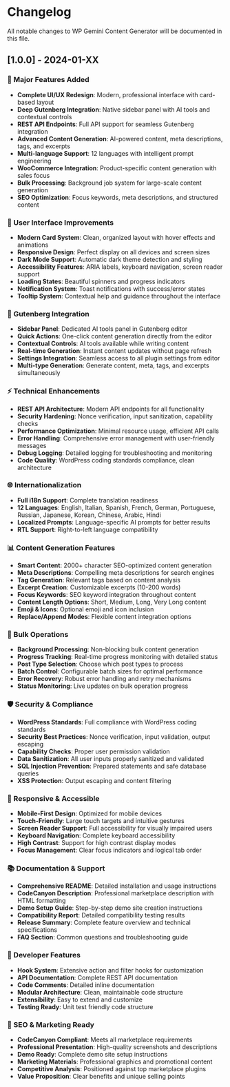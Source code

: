 # Changelog

All notable changes to WP Gemini Content Generator will be documented in this file.

## [1.0.0] - 2024-01-XX

### 🚀 Major Features Added
- **Complete UI/UX Redesign**: Modern, professional interface with card-based layout
- **Deep Gutenberg Integration**: Native sidebar panel with AI tools and contextual controls
- **REST API Endpoints**: Full API support for seamless Gutenberg integration
- **Advanced Content Generation**: AI-powered content, meta descriptions, tags, and excerpts
- **Multi-language Support**: 12 languages with intelligent prompt engineering
- **WooCommerce Integration**: Product-specific content generation with sales focus
- **Bulk Processing**: Background job system for large-scale content generation
- **SEO Optimization**: Focus keywords, meta descriptions, and structured content

### 🎨 User Interface Improvements
- **Modern Card System**: Clean, organized layout with hover effects and animations
- **Responsive Design**: Perfect display on all devices and screen sizes
- **Dark Mode Support**: Automatic dark theme detection and styling
- **Accessibility Features**: ARIA labels, keyboard navigation, screen reader support
- **Loading States**: Beautiful spinners and progress indicators
- **Notification System**: Toast notifications with success/error states
- **Tooltip System**: Contextual help and guidance throughout the interface

### 🔧 Gutenberg Integration
- **Sidebar Panel**: Dedicated AI tools panel in Gutenberg editor
- **Quick Actions**: One-click content generation directly from the editor
- **Contextual Controls**: AI tools available while writing content
- **Real-time Generation**: Instant content updates without page refresh
- **Settings Integration**: Seamless access to all plugin settings from editor
- **Multi-type Generation**: Generate content, meta, tags, and excerpts simultaneously

### ⚡ Technical Enhancements
- **REST API Architecture**: Modern API endpoints for all functionality
- **Security Hardening**: Nonce verification, input sanitization, capability checks
- **Performance Optimization**: Minimal resource usage, efficient API calls
- **Error Handling**: Comprehensive error management with user-friendly messages
- **Debug Logging**: Detailed logging for troubleshooting and monitoring
- **Code Quality**: WordPress coding standards compliance, clean architecture

### 🌐 Internationalization
- **Full i18n Support**: Complete translation readiness
- **12 Languages**: English, Italian, Spanish, French, German, Portuguese, Russian, Japanese, Korean, Chinese, Arabic, Hindi
- **Localized Prompts**: Language-specific AI prompts for better results
- **RTL Support**: Right-to-left language compatibility

### 📊 Content Generation Features
- **Smart Content**: 2000+ character SEO-optimized content generation
- **Meta Descriptions**: Compelling meta descriptions for search engines
- **Tag Generation**: Relevant tags based on content analysis
- **Excerpt Creation**: Customizable excerpts (10-200 words)
- **Focus Keywords**: SEO keyword integration throughout content
- **Content Length Options**: Short, Medium, Long, Very Long content
- **Emoji & Icons**: Optional emoji and icon inclusion
- **Replace/Append Modes**: Flexible content integration options

### 🔄 Bulk Operations
- **Background Processing**: Non-blocking bulk content generation
- **Progress Tracking**: Real-time progress monitoring with detailed status
- **Post Type Selection**: Choose which post types to process
- **Batch Control**: Configurable batch sizes for optimal performance
- **Error Recovery**: Robust error handling and retry mechanisms
- **Status Monitoring**: Live updates on bulk operation progress

### 🛡️ Security & Compliance
- **WordPress Standards**: Full compliance with WordPress coding standards
- **Security Best Practices**: Nonce verification, input validation, output escaping
- **Capability Checks**: Proper user permission validation
- **Data Sanitization**: All user inputs properly sanitized and validated
- **SQL Injection Prevention**: Prepared statements and safe database queries
- **XSS Protection**: Output escaping and content filtering

### 📱 Responsive & Accessible
- **Mobile-First Design**: Optimized for mobile devices
- **Touch-Friendly**: Large touch targets and intuitive gestures
- **Screen Reader Support**: Full accessibility for visually impaired users
- **Keyboard Navigation**: Complete keyboard accessibility
- **High Contrast**: Support for high contrast display modes
- **Focus Management**: Clear focus indicators and logical tab order

### 📚 Documentation & Support
- **Comprehensive README**: Detailed installation and usage instructions
- **CodeCanyon Description**: Professional marketplace description with HTML formatting
- **Demo Setup Guide**: Step-by-step demo site creation instructions
- **Compatibility Report**: Detailed compatibility testing results
- **Release Summary**: Complete feature overview and technical specifications
- **FAQ Section**: Common questions and troubleshooting guide

### 🔧 Developer Features
- **Hook System**: Extensive action and filter hooks for customization
- **API Documentation**: Complete REST API documentation
- **Code Comments**: Detailed inline documentation
- **Modular Architecture**: Clean, maintainable code structure
- **Extensibility**: Easy to extend and customize
- **Testing Ready**: Unit test friendly code structure

### 🎯 SEO & Marketing Ready
- **CodeCanyon Compliant**: Meets all marketplace requirements
- **Professional Presentation**: High-quality screenshots and descriptions
- **Demo Ready**: Complete demo site setup instructions
- **Marketing Materials**: Professional graphics and promotional content
- **Competitive Analysis**: Positioned against top marketplace plugins
- **Value Proposition**: Clear benefits and unique selling points